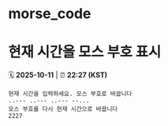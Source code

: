 # morse_code
# 현재 시간을 모스 부호 표시
<!-- MORSE_TIME_START -->
🗓️ **2025-10-11** | ⏰ **22:27 (KST)**

```
현재 시간을 입력하세요. 모스 부호로 바꿉니다
..--- ..--- ..--- --...
모스 부호를 다시 현재 시간으로 바꿉니다
2227
```
<!-- MORSE_TIME_END -->
